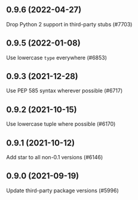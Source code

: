 ## 0.9.6 (2022-04-27)

Drop Python 2 support in third-party stubs (#7703)

## 0.9.5 (2022-01-08)

Use lowercase `type` everywhere (#6853)

## 0.9.3 (2021-12-28)

Use PEP 585 syntax wherever possible (#6717)

## 0.9.2 (2021-10-15)

Use lowercase tuple where possible (#6170)

## 0.9.1 (2021-10-12)

Add star to all non-0.1 versions (#6146)

## 0.9.0 (2021-09-19)

Update third-party package versions (#5996)


